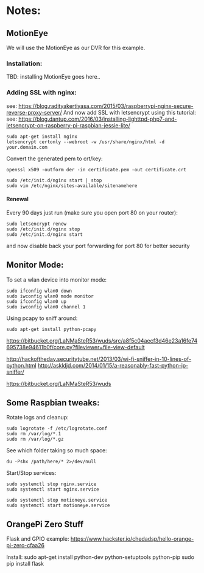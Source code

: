 # Notes:


## MotionEye

We will use the MotionEye as our DVR for this example.

### Installation:
TBD: installing MotionEye goes here..

### Adding SSL with nginx:
see: https://blog.radityakertiyasa.com/2015/03/raspberrypi-nginx-secure-reverse-proxy-server/
And now add SSL with letsencrypt using this tutorial:
see:  https://blog.dantup.com/2016/03/installing-lighttpd-php7-and-letsencrypt-on-raspberry-pi-raspbian-jessie-lite/

```
sudo apt-get install nginx
letsencrypt certonly --webroot -w /usr/share/nginx/html -d your.domain.com
```

Convert the generated pem to crt/key:
```
openssl x509 -outform der -in certificate.pem -out certificate.crt
```

```
sudo /etc/init.d/nginx start | stop
sudo vim /etc/nginx/sites-available/sitenamehere
```

#### Renewal
Every 90 days just run (make sure you open port 80 on your router):
```
sudo letsencrypt renew
sudo /etc/init.d/nginx stop
sudo /etc/init.d/nginx start
```
and now disable back your port forwarding for port 80 for better security

## Monitor Mode:

To set a wlan device into monitor mode:
```
sudo ifconfig wlan0 down
sudo iwconfig wlan0 mode monitor
sudo ifconfig wlan0 up
sudo iwconfig wlan0 channel 1
```

Using pcapy to sniff around:
```
sudo apt-get install python-pcapy
```


https://bitbucket.org/LaNMaSteR53/wuds/src/a8f5c04aecf3d46e23a16fe74695738e94611b0f/core.py?fileviewer=file-view-default


http://hackoftheday.securitytube.net/2013/03/wi-fi-sniffer-in-10-lines-of-python.html
http://askldjd.com/2014/01/15/a-reasonably-fast-python-ip-sniffer/

https://bitbucket.org/LaNMaSteR53/wuds

## Some Raspbian tweaks:

Rotate logs and cleanup:
```
sudo logrotate -f /etc/logrotate.conf
sudo rm /var/log/*.1
sudo rm /var/log/*.gz
```

See which folder taking so much space:
```
du -Pshx /path/here/* 2>/dev/null
```

Start/Stop services:
```
sudo systemctl stop nginx.service
sudo systemctl start nginx.service

sudo systemctl stop motioneye.service
sudo systemctl start motioneye.service
```


## OrangePi Zero Stuff

Flask and GPIO example:
https://www.hackster.io/chedadsp/hello-orange-pi-zero-cfaa26

Install:
sudo apt-get install python-dev python-setuptools python-pip
sudo pip install flask


